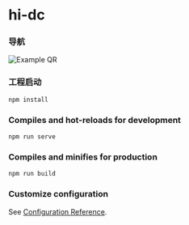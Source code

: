 # hi-dc

### 导航
![Example QR](../assets/ppp.png)

### 工程启动
```shell
npm install
```

### Compiles and hot-reloads for development
```shell
npm run serve
```

### Compiles and minifies for production
```shell
npm run build
```


### Customize configuration
See [Configuration Reference](https://cli.vuejs.org/config/).
